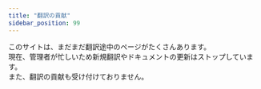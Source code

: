 ```yaml
---
title: "翻訳の貢献"
sidebar_position: 99
---
```


このサイトは、まだまだ翻訳途中のページがたくさんあります。  
現在、管理者が忙しいため新規翻訳やドキュメントの更新はストップしています。  
また、翻訳の貢献も受け付けておりません。
<!-- ## 要約
下記のリポジトリにPull Requestをお願いします。  
https://github.com/Horo5502/creator-docs_ja  

また、誤字脱字を見つけられた際には、Issueを立てていただけるとありがたいです。

:::note
翻訳を開始する前に、[翻訳フォーマット](/style-guide)を一読ください。
:::

## はじめに
このサイトへの貢献にご興味をお持ちいただき、ありがとうございます。  
このサイトは、まだまだ翻訳途中のページがたくさんあります。現在、貢献は新規翻訳のみを受け付けております。

## 前提: 現在のCreatorDocsを取り巻く状況
2024年8月現在、VRChatの公式Creator Docsは、サイトが4つに分かれており、それに伴ってリポジトリも4つに分かれています。
#### CreatorDocs(メイン)
ウェブサイト: https://creators.vrchat.com/  
リポジトリ: https://github.com/vrchat-community/creator-docs

#### Usharp Docs
ウェブサイト: https://udonsharp.docs.vrchat.com/  
リポジトリ: https://github.com/vrchat-community/UdonSharp

#### Creator Companion(VCC) Docs
ウェブサイト: https://vcc.docs.vrchat.com/  
リポジトリ: https://github.com/vrchat-community/creator-companion

#### ClientSim Docs
ウェブサイト: https://clientsim.docs.vrchat.com/  
リポジトリ: https://github.com/vrchat-community/ClientSim

(UsharpとClientSimの公式リポジトリには、ドキュメントファイルだけでなくソフトウェア自体のファイルも入っています。ドキュメントのファイル群は、`Tools/Docusaurus`内に格納されているようです。)

このサイトでは、上記4つのDocsの内容を一つにまとめています。  
このうち、Usharp Docsサイトはほとんどの原文ファイルが一年以上更新されていません。  
反対に、メインのサイトにUsharpのドキュメントが掲載され始めていることから、今後Usharp関連の情報はメインのサイトに掲載されることが予想されます。

## 貢献方法
現在、貢献は新規翻訳のみを受け付けております。
- 新規翻訳
    - 新しくファイルを作成して、翻訳する
    - 翻訳途中のファイルの翻訳を進める

このウェブサイトのリポジトリをクローンして、Markdownファイル(翻訳文)を追加してから、Pull Requestを飛ばしてください。  

:::info
公式ドキュメントの更新をうまく取り込むために、リポジトリには4つの公式リポジトリ内に含まれる全てのファイルが統合され、`docs__all`フォルダに格納されています。  
ローカルサーバーでのテストやデプロイ時には、`pwsh\deploy-target.json`に書かれたファイルのみが処理されるようになっています。  
これらの手続きは、`pwsh\`内のPowerShellスクリプトにて行われています。VRChatはWindowsでのみ動作するので、PowerShell環境は前提としています。
:::

### 手順
1. [このウェブサイトのリポジトリ](https://github.com/Horo5502/creator-docs_ja)をフォークしてクローン
2. コンソールから、`npm install`を実行して必要な依存パッケージをダウンロード
3. `npm start`でローカルサーバーを開始
4. `docs_all`フォルダ内の翻訳したいMarkdownファイルを見つけ、**そのまま**翻訳文で書き換える。(英文のコメントアウト等はせず、消去してください。)
5. **新しくMarkdownファイルを作成した場合は、`pwsh\deploy-target.json`内に、そのファイルのパスを追記する。**(追記すると、ローカルサーバーのページに追加されます。)
6. 翻訳が終わったら、Pull Requestを送信
:::note
翻訳を開始する前に、[翻訳フォーマット](/style-guide)を一読ください。
:::
:::info
Markdownファイルを更新した後に、ローカルサーバーのページに反映されるまで、5~10秒程度の遅延が起こることがあります。  
これは、翻訳済ファイルのみが掲載されるような仕組みが裏で動いているからです。
:::

---
貢献方法は現在まだ模索中であり、変更される可能性があります。このページに順次説明を加えていく予定です。 -->